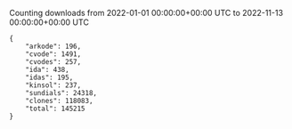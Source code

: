 
Counting downloads from 2022-01-01 00:00:00+00:00 UTC to 2022-11-13 00:00:00+00:00 UTC

```
{
    "arkode": 196,
    "cvode": 1491,
    "cvodes": 257,
    "ida": 438,
    "idas": 195,
    "kinsol": 237,
    "sundials": 24318,
    "clones": 118083,
    "total": 145215
}
```
